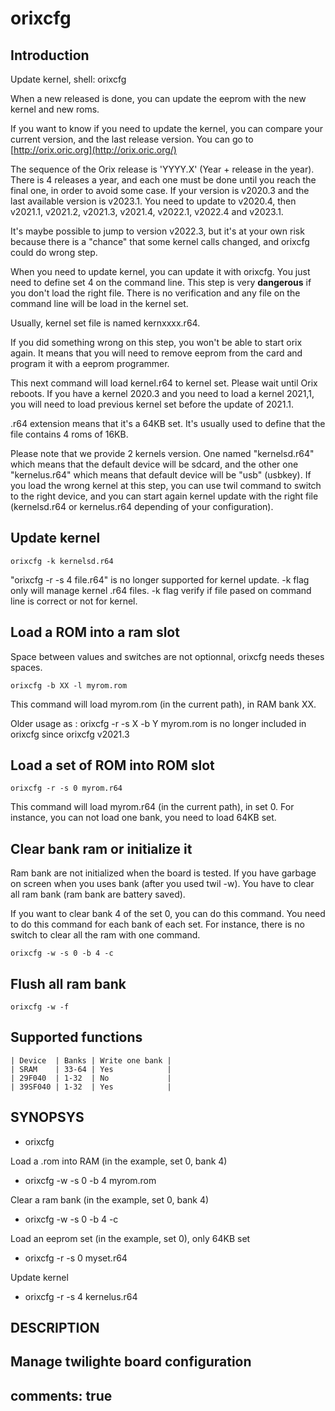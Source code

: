 # orixcfg

## Introduction

Update kernel, shell: orixcfg

When a new released is done, you can update the eeprom with the new kernel and new roms.

If you want to know if you need to update the kernel, you can compare your current version, and the last release version. You can go to [http://orix.oric.org](http://orix.oric.org/)

The sequence of the Orix release is 'YYYY.X' (Year + release in the year). There is 4 releases a year, and each one must be done until you reach the final one, in order to avoid some case. If your version is v2020.3 and the last available version is v2023.1. You need to update to v2020.4, then v2021.1, v2021.2, v2021.3, v2021.4, v2022.1, v2022.4 and v2023.1.

It's maybe possible to jump to version v2022.3, but it's at your own risk because there is a "chance" that some kernel calls changed, and orixcfg could do wrong step.

When you need to update kernel, you can update it with orixcfg. You just need to define set 4 on the command line. This step is very **dangerous** if you don't load the right file. There is no verification and any file on the command line will be load in the kernel set.

Usually, kernel set file is named kernxxxx.r64.

If you did something wrong on this step, you won't be able to start orix again. It means that you will need to remove eeprom from the card and program it with a eeprom programmer.

This next command will load kernel.r64 to kernel set. Please wait until Orix reboots. If you have a kernel 2020.3 and you need to load a kernel 2021,1, you will need to load previous kernel set before the update of 2021.1.

.r64 extension means that it's a 64KB set. It's usually used to define that the file contains 4 roms of 16KB.

Please note that we provide 2 kernels version. One named "kernelsd.r64" which means that the default device will be sdcard, and the other one "kernelus.r64" which means that default device will be "usb" (usbkey). If you load the wrong kernel at this step, you can use twil command to switch to the right device, and you can start again kernel update with the right file (kernelsd.r64 or kernelus.r64 depending of your configuration).

## Update kernel

```code
orixcfg -k kernelsd.r64
```

"orixcfg -r -s 4 file.r64" is no longer supported for kernel update. -k flag only will manage kernel .r64 files. -k flag verify if file pased on command line is correct or not for kernel.

## Load a ROM into a ram slot

Space between values and switches are not optionnal, orixcfg needs theses spaces.

```code
orixcfg -b XX -l myrom.rom
```

This command will load myrom.rom (in the current path), in RAM bank XX.

Older usage as : orixcfg -r -s X -b Y myrom.rom is no longer included in orixcfg since orixcfg v2021.3

## Load a set of ROM into ROM slot

```code
orixcfg -r -s 0 myrom.r64
```

This command will load myrom.r64 (in the current path), in set 0. For instance, you can not load one bank, you need to load 64KB set.

## Clear bank ram or initialize it

Ram bank are not initialized when the board is tested. If you have garbage on screen when you uses bank (after you used twil -w). You have to clear all ram bank (ram bank are battery saved).

If you want to clear bank 4 of the set 0, you can do this command. You need to do this command for each bank of each set. For instance, there is no switch to clear all the ram with one command.

```code
orixcfg -w -s 0 -b 4 -c
```

## Flush all ram bank

```code
orixcfg -w -f
```

## Supported functions

```code
| Device  | Banks | Write one bank |
| SRAM    | 33-64 | Yes            |
| 29F040  | 1-32  | No             |
| 39SF040 | 1-32  | Yes            |
```

## SYNOPSYS

+ orixcfg

Load a .rom into RAM (in the example, set 0, bank 4)

+ orixcfg -w -s 0 -b 4 myrom.rom

Clear a ram bank (in the example, set 0, bank 4)

+ orixcfg -w -s 0 -b 4 -c

Load an eeprom set (in the example, set 0), only 64KB set

+ orixcfg -r -s 0 myset.r64

Update kernel

+ orixcfg -r -s 4 kernelus.r64

## DESCRIPTION

Manage twilighte board configuration
---
comments: true
---
